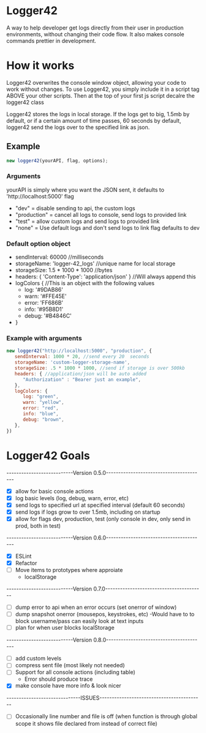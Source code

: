 # Logger42
A way to help developer get logs directly from their user in production 
environments, without changing their code flow. It also makes console commands
prettier in development.

# How it works
Logger42 overwrites the console window object, allowing your code to work 
without changes. To use Logger42, you simply include it in a script tag ABOVE 
your other scripts. Then at the top of your first js script decalre the logger42 
class

Logger42 stores the logs in local storage. If the logs get to big, 1.5mb by
default, or if a certain amount of time passes, 60 seconds by default, logger42
send the logs over to the specified link as json.

## Example
```javascript
new logger42(yourAPI, flag, options);
```

### Arguments

yourAPI is simply where you want the JSON sent, it defaults to 
'http://localhost:5000'
flag 
* "dev" = disable sending to api, the custom logs
* "production" = cancel all logs to console, send logs to provided link
* "test" = allow custom logs and send logs to provided link
* "none" = Use default logs and don't send logs to link
flag defaults to dev

### Default option object 
* sendInterval: 60000  //milliseconds
* storageName: 'logger-42_logs' //unique name for local storage
* storageSize: 1.5 * 1000 * 1000 //bytes
* headers: { 'Content-Type': 'application/json' } //Will always append this
* logColors {   //This is an object with the following values
    *   log: '#9DAB86'
    *   warn: '#FFE45E'
    *   error: 'FF686B'
    *   info: '#95B8D1'
    *   debug: '#B4846C'
* }

### Example with arguments
```javascript
new logger42("http://localhost:5000", "production", {
   sendInterval: 1000 * 20, //send every 20  seconds
   storageName: 'custom-logger-storage-name',
   storageSize: .5 * 1000 * 1000, //send if storage is over 500kb 
   headers: { //application/json will be auto added
      "Authorization" : "Bearer just an example",
   },
   logColors: {
      log: "green",
      warn: "yellow",
      error: "red",
      info: "blue",
      debug: "brown",
   },
})
```


# Logger42 Goals

---------------------------Version 0.5.0----------------------------------------

- [x] allow for basic console actions 
- [x] log basic levels (log, debug, warn, error, etc)
- [x] send logs to specified url at specified interval (default 60 seconds)
- [x] send logs if logs grow to over 1.5mb, including on startup
- [x] allow for flags dev, production, test (only console in dev, only send 
    in prod, both in test)

---------------------------Version 0.6.0----------------------------------------

- [x] ESLint
- [x] Refactor
- [ ] Move items to prototypes where approiate 
  * localStorage

---------------------------Version 0.7.0----------------------------------------

- [ ] dump error to api when an error occurs (set onerror of window) 
- [ ] dump snapshot onerror (mousepos, keystrokes, etc) 
    -Would have to to block username/pass can easily look at text inputs 
- [ ] plan for when user blocks localStorage

---------------------------Version 0.8.0----------------------------------------

- [ ] add custom levels
- [ ] compress sent file (most likely not needed)
- [ ] Support for all console actions (including table)
  * Error should produce trace
- [x] make console have more info & look nicer

------------------------------ISSUES------------------------------------------
- [ ] Occasionally line number and file is off (when function is through global
    scope it shows file declared from instead of correct file)
